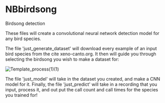 # NBbirdsong
Birdsong detection

These files will create a convolutional neural network detection model for any bird species.

The file 'just_generate_dataset' will download every example of an input bird species from the cite xeno-canto.org. It then will guide you through selecting the birdsong you wish to make a dataset for:

![Template_process(1)(1)](https://user-images.githubusercontent.com/47158858/183220145-003a8fd8-4fe8-4d16-abd3-c45c73104722.png)

The file 'just_model' will take in the dataset you created, and make a CNN model for it. Finally, the file 'just_predict' will take in a recording that you input, process it, and out put the call count and call times for the species you trained for!
